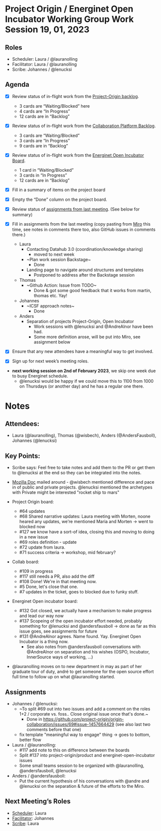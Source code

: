# Project Origin / Energinet Open Incubator Working Group Work Session 19, 01, 2023

## Roles
- Scheduler: Laura / @lauranolling
- Facilitator: Laura / @lauranolling
- Scribe: Johannes / @lenucksi

## Agenda

- [x] Review status of in-flight work from the [Project-Origin backlog](https://github.com/orgs/project-origin/projects/6/views/1).
  - 3 cards are “Waiting/Blocked” here 
  - 4 cards are “In Progress” 
  - 12 cards are in “Backlog” 
- [x] Review status of in-flight work from the [Collaboration Platform Backlog](https://github.com/orgs/project-origin/projects/2/views/1).
  - 3 cards are “Waiting/Blocked”
  - 3 cards are “In Progress”
  - 9 cards are in “Backlog” 
- [x] Review status of in-flight work from the [Energinet Open Incubator Board](https://github.com/orgs/project-origin/projects/11/views/2).
  - 1 card in “Waiting/Blocked”
  - 3 cards in “In Progress” 
  - 12 cards are in “Backlog”
- [x] Fill in a summary of items on the project board
- [x] Empty the “Done” column on the project board.
- [x] Review status of [assignments from last meeting](https://miro.com/app/board/uXjVP3As-l8=/?moveToWidget=3458764542722156846&cot=14). (See below for summary)
- [x] Fill in assignments from the last meeting (copy pasting from [Miro](https://miro.com/app/board/uXjVP3As-l8=/?moveToWidget=3458764542722156846&cot=14) this time, see notes in comments there too, also GitHub issues in comments there.)
  - Laura
    - Contacting Datahub 3.0  (coordination/knowledge sharing)
      - moved to next week
    - ~Plan work session Backstage~
      - Done
    - Landing page to navigate around structures and templates
      - Postponed to address after the Backstage session
  - Thomas
    - ~Github Action: Issue from TODO~
      - Done & got some good feedback that it works from martin, thomas etc. Yay!
  - Johannes 
    - ~ICSF approach notes~
      - Done
  - Anders
    - Separation of projects Project-Origin, Open Incubator
      - Work sessions with @lenucksi and @AndreAlnor have been had.
      - Some more definition arose, will be put into Miro, see assignment below 

- [x] Ensure that any new attendees have a meaningful way to get involved.
- [x] Sign up for next week’s meeting roles.

- **next working session on 2nd of February 2023**, we skip one week due to busy Energinet schedule.
  - @lenucksi would be happy if we could move this to 1100 from 1000 on Thursdays (or another day) and he has a regular one there.

# Notes

## Attendees:
- Laura (@lauranolling), Thomas (@wisbech), Anders (@AndersFausboll), Johannes (@lenucksi)

## Key Points:
- Scribe says: Feel free to take notes and add them to the PR or get them to @lenucksi at the end so they can be integrated into the notes.
- [Mozilla Doc](https://opentechstrategies.com/archetypes-files/open-source-archetypes-v2-quick-ref.pdf) mailed around - @wisbech mentioned difference and pace in of public and private projects. @lenucksi mentioned the archetypes with Private might be interested "rocket ship to mars" 

- Project Origin board:
  - #64 updates
  - #68 Shared narrative updates: Laura meeting with Morten, noone heared any updates, we're mentioned Maria and Morten -> went to blocked now
  - #127 we know have a sort-of idea, closing this and moving to doing in a new issue
  - #69 roles definition - update
  - #72 update from laura.
  - #71 success criteria -> workshop, mid february?
 
- Collab board:
  - #109 in progress
  - #117 still needs a PR, also add the diff
  - #108 Done! We're in that meeting now.
  - #5 Done, let's close that one.
  - #7 updates in the ticket, goes to blocked due to funky stuff. 
 
- Energinet Open incubator board:
  - #132 Got closed, we actually have a mechanism to make progress and lead our way now
  - #137 Scopeing of the open incubator effort needed, probably something for @lenucksi and @andersfausboll -> done as far as this issue goes, see assignments for future
  - #131 @AndreAlnor agrees. Name found. Yay. Energinet Open Incubator is a thing now.
    - See also notes from @andersfausboll conversations with @AndreAlnor on separation and his wishes (OSPO, Incubator, InnerSource ways of working, ...)
 
 - @lauranolling moves on to new department in may as part of her graduate tour of duty, andré to get someone for the open source effort full time to follow up on what @lauranolling started. 
 
## Assignments
- Johannes / @lenucksi:
  - ~To split #69 out into two issues and add a comment on the roles 1+2 / corporate vs. foss.. Close original issue once that's done.~
    - Done in https://github.com/project-origin/origin-collaboration/issues/69#issue-1457664429 (see also last two comments before that one)
  - fix template "meaningful way to engage" thing -> goes to bottom, better flow
- Laura / @lauranolling:
  - #117 add note to this on difference between the boards
  - Split #137 into project-origin/product and energinet-open-incubator issues
  - Some small teams session to be organized with @lauranolling, @andersfausboll, @lenucksi 
- Anders / @andersfausboll:
  - Put the current hypothesis of his conversations with @andre and @lenucksi on the separation & future of the efforts to the Miro.

## Next Meeting’s Roles

- [Scheduler](Scheduler): Laura 
- [Facilitator](Facilitator): Johannes 
- [Scribe](Scribe): Laura

<!-- something tells me we need to fix the anchorlink style use here... -->
[project board Project-Origin]: https://github.com/orgs/project-origin/projects/6/views/2

[project board collaboration platform]: https://github.com/orgs/project-origin/projects/2/views/1
[project board Energinet Open Incubator]: https://github.com/orgs/project-origin/projects/11

[Scheduler]:meeting-docs/roles.md#scheduler
[Facilitator]:meeting-docs/roles.md#facilitator
[Scribe]:meeting-docs/roles.md#scribe
